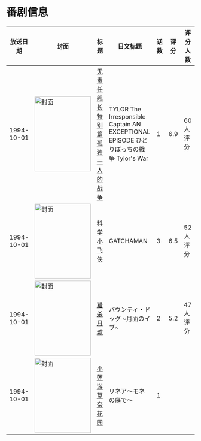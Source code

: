 # 番剧信息

|放送日期|封面|标题|日文标题|话数|评分|评分人数|
|---|---|---|---|---|---|---|
|1994-10-01|<img src="//lain.bgm.tv/pic/cover/c/97/c2/38731_UVLYu.jpg" alt="封面" style="width:150px;height:200px;object-fit:cover;">|[无责任舰长 特别篇 孤独一人的战争](https://bangumi.tv/subject/38731)|TYLOR The Irresponsible Captain AN EXCEPTIONAL EPISODE ひとりぼっちの戦争 Tylor's War|1|6.9|60人评分|
|1994-10-01|<img src="//lain.bgm.tv/pic/cover/c/b9/31/61171_VkXpF.jpg" alt="封面" style="width:150px;height:200px;object-fit:cover;">|[科学小飞侠](https://bangumi.tv/subject/61171)|GATCHAMAN|3|6.5|52人评分|
|1994-10-01|<img src="//lain.bgm.tv/pic/cover/c/de/bd/74279_W2jRB.jpg" alt="封面" style="width:150px;height:200px;object-fit:cover;">|[猎杀月球](https://bangumi.tv/subject/74279)|バウンティ・ドッグ ~月面のイブ~|2|5.2|47人评分|
|1994-10-01|<img src="//lain.bgm.tv/pic/cover/c/02/3e/93053_LT4sy.jpg" alt="封面" style="width:150px;height:200px;object-fit:cover;">|[小莲游莫奈花园](https://bangumi.tv/subject/93053)|リネア〜モネの庭で〜|1|||

